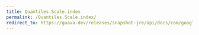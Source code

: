 ```yaml
---
title: Quantiles.Scale.index
permalink: /Quantiles.Scale.index/
redirect_to: https://guava.dev/releases/snapshot-jre/api/docs/com/google/common/math/Quantiles.Scale.html#index-int-
---
```


